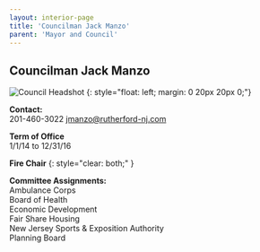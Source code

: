 ```yaml
---
layout: interior-page
title: 'Councilman Jack Manzo'
parent: 'Mayor and Council'
---
```


## Councilman Jack Manzo

![Council Headshot](../JackManzo.png)
{: style="float: left; margin: 0 20px 20px 0;"}

**Contact:**  
201-460-3022
jmanzo@rutherford-nj.com

**Term of Office**  
1/1/14 to 12/31/16

**Fire Chair**
{: style="clear: both;" }

**Committee Assignments:**  
Ambulance Corps  
Board of Health  
Economic Development  
Fair Share Housing  
New Jersey Sports & Exposition Authority  
Planning Board
